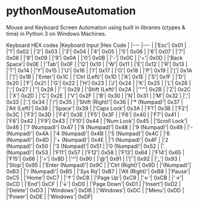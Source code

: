 # pythonMouseAutomation
Mouse and Keyboard Screen Automation using built in libraries (ctypes & time) in Python 3 on Windows Machines. 

Keyboard HEX codes
|Keyboard Input |Hex Code	|
|--- |--- |
|'Esc'| 0x01 |
|'1'| 0x02 |
|'2'| 0x03 |
|'3'| 0x04 |
|'4'| 0x05 |
|'5'| 0x06 |
|'6'| 0x07 |
|'7'| 0x08 |
|'8'| 0x09 |
|'9'| 0x0A |
|'0'| 0x0B |
|'-'| 0x0C |
|'='| 0x0D |
|'Back Space'| 0x0E |
|'Tab'| 0x0F |
|'Q'| 0x10 |
|'W'| 0x11 |
|'E'| 0x12 |
|'R'| 0x13 |
|'T'| 0x14 |
|'Y'| 0x15 |
|'U'| 0x16 |
|'I'| 0x17 |
|'O'| 0x18 |
|'P'| 0x19 |
|'['| 0x1A |
|']'| 0x1B |
|'Enter'| 0x1C |
|'Ctrl (Left)'| 0x1D |
|'A'| 0x1E |
|'S'| 0x1F |
|'D'| 0x20 |
|'F'| 0x21 |
|'G'| 0x22 |
|'H'| 0x23 |
|'J'| 0x24 |
|'K'| 0x25 |
|'L'| 0x26 |
|';'| 0x27 |
|''| 0x28 |
|'`'| 0x29 |
|'Shift (Left)'| 0x2A |
|'"\"'| 0x2B |
|'Z'| 0x2C |
|'X'| 0x2D |
|'C'| 0x2E |
|'V'| 0x2F |
|'B'| 0x30 |
|'N'| 0x31 |
|'M'| 0x32 |
|','| 0x33 |
|'.'| 0x34 |
|'/'| 0x35 |
|'Shift (Right)'| 0x36 |
|'* (Numpad)'| 0x37 |
|'Alt (Left)'| 0x38 |
|'Space'| 0x39 |
|'Caps Lock'| 0x3A |
|'F1'| 0x3B |
|'F2'| 0x3C |
|'F3'| 0x3D |
|'F4'| 0x3E |
|'F5'| 0x3F |
|'F6'| 0x40 |
|'F7'| 0x41 |
|'F8'| 0x42 |
|'F9'| 0x43 |
|'F10'| 0x44 |
|'Num Lock'| 0x45 |
|'Scroll Lock'| 0x46 |
|'7 (Numpad)'| 0x47 |
|'8 (Numpad)'| 0x48 |
|'9 (Numpad)'| 0x49 |
|'- (Numpad)'| 0x4A |
|'4 (Numpad)'| 0x4B |
|'5 (Numpad)'| 0x4C |
|'6 (Numpad)'| 0x4D |
|'+ (Numpad)'| 0x4E |
|'1 (Numpad)'| 0x4F |
|'2 (Numpad)'| 0x50 |
|'3 (Numpad)'| 0x51 |
|'0 (Numpad)'| 0x52 |
|'. (Numpad)'| 0x53 |
|'F11'| 0x57 |
|'F12'| 0x58 |
|'F13'| 0x64 |
|'F14'| 0x65 |
|'F15'| 0x66 |
|'='| 0x8D |
|'^'| 0x90 |
|'@'| 0x91 |
|'|''| 0x92 |
|'_'| 0x93 |
|'Stop'| 0x95 |
|'Enter (Numpad)'| 0x9C |
|'Ctrl (Right)'| 0x9D |
|'(Numpad)'| 0xB3 |
|'/ (Numpad)'| 0xB5 |
|'Sys Rq'| 0xB7 |
|'Alt (Right)'| 0xB8 |
|'Pause'| 0xC5 |
|'Home'| 0xC7 |
|'↑'| 0xC8 |
|'Page Up'| 0xC9 |
|'←'| 0xCB |
|'→'| 0xCD |
|'End'| 0xCF |
|'↓'| 0xD0 |
|'Page Down'| 0xD1 |
|'Insert'| 0xD2 |
|'Delete'| 0xD3 |
|'Windows'| 0xDB |
|'Windows'| 0xDC |
|'Menu'| 0xDD |
|'Power'| 0xDE |
|'Windows'| 0xDF|
